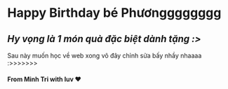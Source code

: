 # Happy Birthday bé Phươngggggggg
## _Hy vọng là 1 món quà đặc biệt dành tặng :>_
Sau này muốn học về web xong vô đây chỉnh sửa bấy nhầy nhaaaa :>>>>>>>
#### From Minh Tri with luv ♥ 

